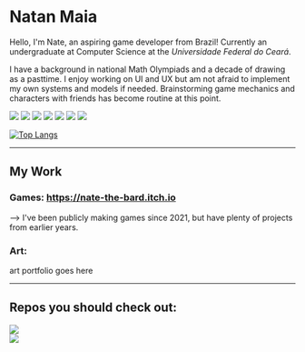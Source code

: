 # Natan Maia
Hello, I'm Nate, an aspiring game developer from Brazil! Currently an undergraduate at Computer Science at the *Universidade Federal do Ceará*.

I have a background in national Math Olympiads and a decade of drawing as a pasttime.
I enjoy working on UI and UX but am not afraid to implement my own systems and models if needed.
Brainstorming game mechanics and characters with friends has become routine at this point.

![](https://img.shields.io/badge/OS-Windows-informational?style=flat&logo=Windows&logoColor=white&color=007ACC) ![](https://img.shields.io/badge/Editor-VSCode-informational?style=flat&logo=VisualStudioCode&logoColor=white&color=007ACC) ![](https://img.shields.io/badge/Code-Python-informational?style=flat&logo=Python&logoColor=white&color=007ACC) ![](https://img.shields.io/badge/Code-Node.js-informational?style=flat&logo=Node.js&logoColor=white&color=007ACC)
![](https://img.shields.io/badge/Engine-Godot-informational?style=flat&logo=GodotEngine&logoColor=white&color=007ACC) ![](https://img.shields.io/badge/Engine-Construct2-informational?style=flat&logo=Construct3&logoColor=white&color=007ACC) ![](https://img.shields.io/badge/Engine-RPGMakerMV-informational?style=flat&logo=Java&logoColor=white&color=007ACC)

[![Top Langs](https://github-readme-stats.vercel.app/api/top-langs/?username=NatePlays95&theme=algolia)](https://github.com/anuraghazra/github-readme-stats)

---

## My Work

### Games: https://nate-the-bard.itch.io
--> I've been publicly making games since 2021, but have plenty of projects from earlier years.

### Art: 
art portfolio goes here


---
  
## Repos you should check out:
<a href="https://github.com/brenomacedo/g-track">
    <img src="https://github-readme-stats.vercel.app/api/pin/?username=NatePlays95&repo=GodotCustomRaycastCar&theme=algolia"/>
</a>
<br>
<a href="https://github.com/brenomacedo/g-track">
    <img src="https://github-readme-stats.vercel.app/api/pin/?username=NatePlays95&repo=RPGBattleJava&theme=algolia"/>
</a>
<br>
